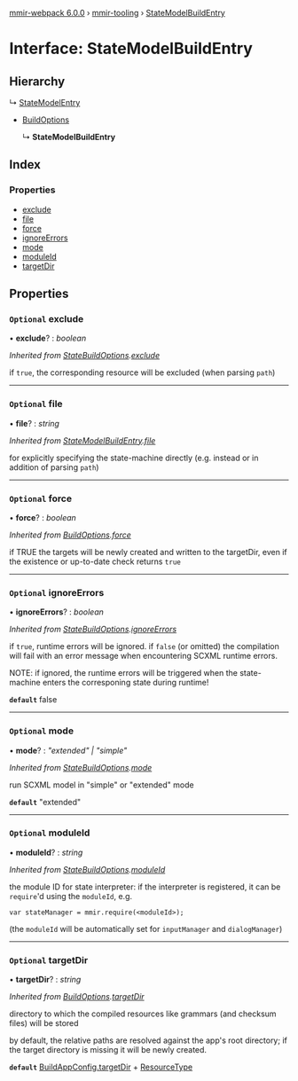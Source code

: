 [mmir-webpack 6.0.0](../README.md) › [mmir-tooling](../modules/mmir_tooling.md) › [StateModelBuildEntry](mmir_tooling.statemodelbuildentry.md)

# Interface: StateModelBuildEntry

## Hierarchy

  ↳ [StateModelEntry](mmir_tooling.statemodelentry.md)

* [BuildOptions](mmir_tooling.buildoptions.md)

  ↳ **StateModelBuildEntry**

## Index

### Properties

* [exclude](mmir_tooling.statemodelbuildentry.md#optional-exclude)
* [file](mmir_tooling.statemodelbuildentry.md#optional-file)
* [force](mmir_tooling.statemodelbuildentry.md#optional-force)
* [ignoreErrors](mmir_tooling.statemodelbuildentry.md#optional-ignoreerrors)
* [mode](mmir_tooling.statemodelbuildentry.md#optional-mode)
* [moduleId](mmir_tooling.statemodelbuildentry.md#optional-moduleid)
* [targetDir](mmir_tooling.statemodelbuildentry.md#optional-targetdir)

## Properties

### `Optional` exclude

• **exclude**? : *boolean*

*Inherited from [StateBuildOptions](mmir_tooling.statebuildoptions.md).[exclude](mmir_tooling.statebuildoptions.md#optional-exclude)*

if `true`, the corresponding resource will be excluded (when parsing `path`)

___

### `Optional` file

• **file**? : *string*

*Inherited from [StateModelBuildEntry](mmir_tooling.statemodelbuildentry.md).[file](mmir_tooling.statemodelbuildentry.md#optional-file)*

for explicitly specifying the state-machine directly (e.g. instead or in addition of parsing `path`)

___

### `Optional` force

• **force**? : *boolean*

*Inherited from [BuildOptions](mmir_tooling.buildoptions.md).[force](mmir_tooling.buildoptions.md#optional-force)*

if TRUE the targets will be newly created and written to the targetDir,
even if the existence or up-to-date check returns `true`

___

### `Optional` ignoreErrors

• **ignoreErrors**? : *boolean*

*Inherited from [StateBuildOptions](mmir_tooling.statebuildoptions.md).[ignoreErrors](mmir_tooling.statebuildoptions.md#optional-ignoreerrors)*

if `true`, runtime errors will be ignored.
 if `false` (or omitted) the compilation will fail with an error message
 when encountering SCXML runtime errors.

NOTE: if ignored, the runtime errors will be triggered when the state-machine
      enters the corresponing state during runtime!

**`default`** false

___

### `Optional` mode

• **mode**? : *"extended" | "simple"*

*Inherited from [StateBuildOptions](mmir_tooling.statebuildoptions.md).[mode](mmir_tooling.statebuildoptions.md#optional-mode)*

run SCXML model in "simple" or "extended" mode

**`default`** "extended"

___

### `Optional` moduleId

• **moduleId**? : *string*

*Inherited from [StateBuildOptions](mmir_tooling.statebuildoptions.md).[moduleId](mmir_tooling.statebuildoptions.md#optional-moduleid)*

the module ID for state interpreter:
if the interpreter is registered, it can be `require`'d using the `moduleId`, e.g.
```
var stateManager = mmir.require(<moduleId>);
```

(the `moduleId` will be automatically set for `inputManager` and `dialogManager`)

___

### `Optional` targetDir

• **targetDir**? : *string*

*Inherited from [BuildOptions](mmir_tooling.buildoptions.md).[targetDir](mmir_tooling.buildoptions.md#optional-targetdir)*

directory to which the compiled resources like grammars (and checksum files) will be stored

by default, the relative paths are resolved against the app's root directory;
if the target directory is missing it will be newly created.

**`default`** [BuildAppConfig.targetDir](mmir_tooling.buildappconfig.md#optional-targetdir) + [ResourceType](../modules/mmir_tooling.md#resourcetype)
